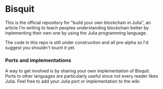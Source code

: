 # Bisquit
This is the official repository for "build your own blockchain in Julia", an article I'm writing to teach peoples understanding blockchain better by inplementing their own one by using the Julia programming language.

The code in this repo is still under construction and all pre-alpha so I'd suggest you shouldn't touch it yet.

### Ports and implementations

A way to get involved is by sharing your own implementation of Bisquit. Ports to other languages are particularly useful since not every reader likes Julia. Feel free to add your Julia port or implementation to the wiki
